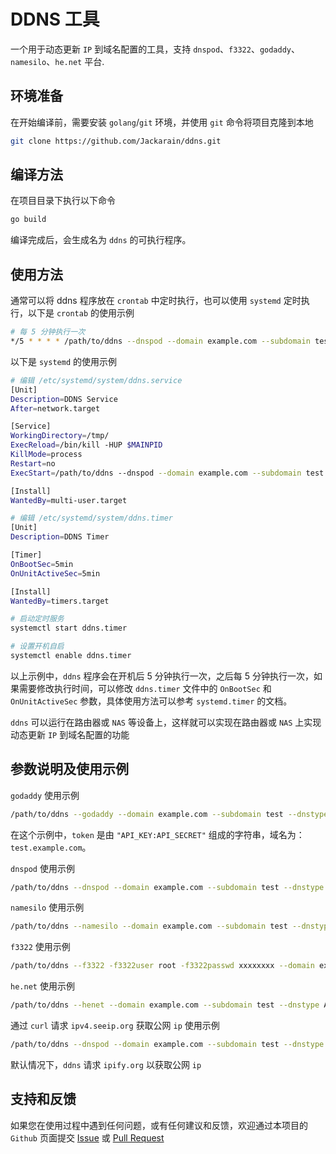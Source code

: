 # DDNS 工具

一个用于动态更新 `IP` 到域名配置的工具，支持 `dnspod`、`f3322`、`godaddy`、`namesilo`、`he.net` 平台.

## 环境准备

在开始编译前，需要安装 `golang`/`git` 环境，并使用 `git` 命令将项目克隆到本地

```bash
git clone https://github.com/Jackarain/ddns.git
```

## 编译方法

在项目目录下执行以下命令

```bash
go build
```

编译完成后，会生成名为 `ddns` 的可执行程序。


## 使用方法

通常可以将 ddns 程序放在 `crontab` 中定时执行，也可以使用 `systemd` 定时执行，以下是 `crontab` 的使用示例

```bash
# 每 5 分钟执行一次
*/5 * * * * /path/to/ddns --dnspod --domain example.com --subdomain test --dnstype AAAA --token "1111111:123123123"
```

以下是 `systemd` 的使用示例

```bash
# 编辑 /etc/systemd/system/ddns.service
[Unit]
Description=DDNS Service
After=network.target

[Service]
WorkingDirectory=/tmp/
ExecReload=/bin/kill -HUP $MAINPID
KillMode=process
Restart=no
ExecStart=/path/to/ddns --dnspod --domain example.com --subdomain test --dnstype AAAA --token "1111111:123123123"

[Install]
WantedBy=multi-user.target
```

```bash
# 编辑 /etc/systemd/system/ddns.timer
[Unit]
Description=DDNS Timer

[Timer]
OnBootSec=5min
OnUnitActiveSec=5min

[Install]
WantedBy=timers.target
```

```bash
# 启动定时服务
systemctl start ddns.timer

# 设置开机自启
systemctl enable ddns.timer
```
以上示例中，`ddns` 程序会在开机后 5 分钟执行一次，之后每 5 分钟执行一次，如果需要修改执行时间，可以修改 `ddns.timer` 文件中的 `OnBootSec` 和 `OnUnitActiveSec` 参数，具体使用方法可以参考 `systemd.timer` 的文档。

`ddns` 可以运行在路由器或 `NAS` 等设备上，这样就可以实现在路由器或 `NAS` 上实现动态更新 `IP` 到域名配置的功能

## 参数说明及使用示例

`godaddy` 使用示例

```bash
/path/to/ddns --godaddy --domain example.com --subdomain test --dnstype AAAA --token "1111111:123123123"
```
在这个示例中，`token` 是由 `"API_KEY:API_SECRET"` 组成的字符串，域名为：`test.example.com`。

`dnspod` 使用示例

```bash
/path/to/ddns --dnspod --domain example.com --subdomain test --dnstype AAAA --token "1111111:123123123"
```

`namesilo` 使用示例

```bash
/path/to/ddns --namesilo --domain example.com --subdomain test --dnstype AAAA --token "1111111123123123"
```

`f3322` 使用示例

```bash
/path/to/ddns --f3322 -f3322user root -f3322passwd xxxxxxxx --domain example.f3322.net
```

`he.net` 使用示例

```bash
/path/to/ddns --henet --domain example.com --subdomain test --dnstype AAAA --token "A6z56I89bUghPk8h"
```

通过 `curl` 请求 `ipv4.seeip.org` 获取公网 `ip` 使用示例

```bash
/path/to/ddns --dnspod --domain example.com --subdomain test --dnstype A --token "1111111:123123123" --command "curl https://ipv4.seeip.org"
```
默认情况下，`ddns` 请求 `ipify.org` 以获取公网 `ip`


## 支持和反馈

如果您在使用过程中遇到任何问题，或有任何建议和反馈，欢迎通过本项目的 `Github` 页面提交 [Issue](https://github.com/Jackarain/ddns/issues) 或 [Pull Request](https://github.com/Jackarain/ddns/pulls)
